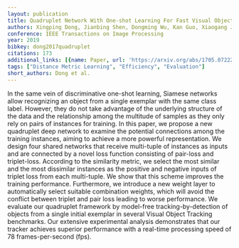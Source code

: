 ```yaml
---
layout: publication
title: Quadruplet Network With One-shot Learning For Fast Visual Object Tracking
authors: Xingping Dong, Jianbing Shen, Dongming Wu, Kan Guo, Xiaogang Jin, Fatih Porikli
conference: IEEE Transactions on Image Processing
year: 2019
bibkey: dong2017quadruplet
citations: 173
additional_links: [{name: Paper, url: 'https://arxiv.org/abs/1705.07222'}]
tags: ["Distance Metric Learning", "Efficiency", "Evaluation"]
short_authors: Dong et al.
---
```

In the same vein of discriminative one-shot learning, Siamese networks allow
recognizing an object from a single exemplar with the same class label.
However, they do not take advantage of the underlying structure of the data and
the relationship among the multitude of samples as they only rely on pairs of
instances for training. In this paper, we propose a new quadruplet deep network
to examine the potential connections among the training instances, aiming to
achieve a more powerful representation. We design four shared networks that
receive multi-tuple of instances as inputs and are connected by a novel loss
function consisting of pair-loss and triplet-loss. According to the similarity
metric, we select the most similar and the most dissimilar instances as the
positive and negative inputs of triplet loss from each multi-tuple. We show
that this scheme improves the training performance. Furthermore, we introduce a
new weight layer to automatically select suitable combination weights, which
will avoid the conflict between triplet and pair loss leading to worse
performance. We evaluate our quadruplet framework by model-free
tracking-by-detection of objects from a single initial exemplar in several
Visual Object Tracking benchmarks. Our extensive experimental analysis
demonstrates that our tracker achieves superior performance with a real-time
processing speed of 78 frames-per-second (fps).
